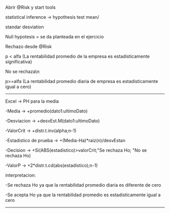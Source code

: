 Abrir @Risk y start tools

statistical inference -> hypothesis test mean/ 

standar desviation

Null hypotesis = se da planteada en el ejercicio

Rechazo desde @Risk

p < alfa (La rentabilidad promedio de la empresa es estadisticamente significativa)

No se rechaza\n

p>=alfa (La rentabilidad promedio diaria de empresa es estadisticamente igual a cero)

----------------------------------------------------------------------------------------------
Excel -> PH para la media

-Media -> +promedio(dato1:ultimoDato)

-Desviacion -> +desvEst.M(dato1:ultimoDato)

-ValorCrit -> +distr.t.inv(alpha;n-1)

-Estadistico de prueba -> +(Media-Ha)*raiz(n)/desvEstan

-Decision -> +Si(ABS(estadistico)>valorCrit;"Se rechaza Ho; "No se rechaza Ho)

-ValorP -> +2*distr.t.cd(abs(estadistico);n-1)

interpretacion:

-Se rechaza Ho ya que la rentabilidad promedio diaria es diferente de cero

-Se acepta Ho ya que la rentabilidad promedio es estadisticamente igual a cero

------------------------------------------------------------------------------------------------